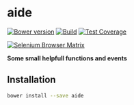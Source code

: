 # aide

  [![Bower version][bower-img]][bower-url]
  [![Build][travis-img]][travis-url]
  [![Test Coverage][coveralls-img]][coveralls-url]

  [![Selenium Browser Matrix][sauce-img]][sauce-url]

[bower-img]: https://img.shields.io/bower/v/aide.svg
[bower-url]: https://github.com/roeldev/aide
[travis-img]: https://img.shields.io/travis/roeldev/aide/master.svg
[travis-url]: https://travis-ci.org/roeldev/aide
[coveralls-img]: https://img.shields.io/coveralls/roeldev/aide/master.svg
[coveralls-url]: https://coveralls.io/r/roeldev/aide?branch=master
[sauce-img]: https://saucelabs.com/browser-matrix/roeldev.svg
[sauce-url]: https://saucelabs.com/u/roeldev

**Some small helpfull functions and events**

## Installation
```sh
bower install --save aide
```

